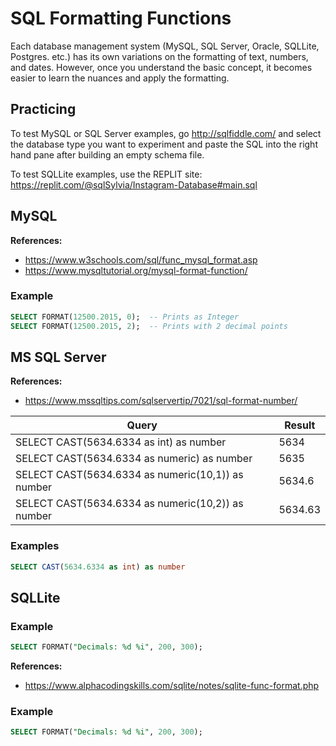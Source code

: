 
# SQL Formatting Functions
Each database management system (MySQL, SQL Server, Oracle, SQLLite, Postgres. etc.) has its own variations on the formatting of text, numbers, and dates. However, once you understand the basic concept, it becomes easier to learn the nuances and apply the formatting.
## Practicing

To test MySQL or SQL Server examples, go http://sqlfiddle.com/ and select the database type you want to experiment and paste the SQL into the right hand pane after building an empty schema file.

To test SQLLite examples, use the REPLIT site: https://replit.com/@sqlSylvia/Instagram-Database#main.sql

## MySQL
**References:**
- https://www.w3schools.com/sql/func_mysql_format.asp
- https://www.mysqltutorial.org/mysql-format-function/

### Example
``` sql
SELECT FORMAT(12500.2015, 0);  -- Prints as Integer
SELECT FORMAT(12500.2015, 2);  -- Prints with 2 decimal points
```



## MS SQL Server
**References:**
- https://www.mssqltips.com/sqlservertip/7021/sql-format-number/


| Query | Result|
| --- | -- |
|SELECT CAST(5634.6334 as int) as number|	5634 |
|SELECT CAST(5634.6334 as numeric) as number	|5635|
|SELECT CAST(5634.6334 as numeric(10,1)) as number	|5634.6|
|SELECT CAST(5634.6334 as numeric(10,2)) as number	|5634.63|

### Examples
``` sql
SELECT CAST(5634.6334 as int) as number
```

## SQLLite

### Example
``` sql
SELECT FORMAT("Decimals: %d %i", 200, 300);
```

**References:**

- https://www.alphacodingskills.com/sqlite/notes/sqlite-func-format.php
  
### Example
``` sql
SELECT FORMAT("Decimals: %d %i", 200, 300);
```
